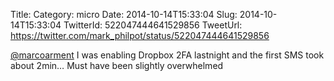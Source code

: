 Title: 
Category: micro
Date: 2014-10-14T15:33:04
Slug: 2014-10-14T15:33:04
TwitterId: 522047444641529856
TweetUrl: https://twitter.com/mark_philpot/status/522047444641529856

[@marcoarment](https://twitter.com/marcoarment) I was enabling Dropbox 2FA lastnight and the first SMS took about 2min… Must have been slightly overwhelmed
